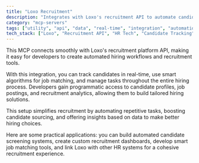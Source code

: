 ```yaml
---
title: "Loxo Recruitment"
description: "Integrates with Loxo's recruitment API to automate candidate tracking, job matching, and hiring task management."
category: "mcp-servers"
tags: ["utility", "api", "data", "real-time", "integration", "automation", "hiring", "recruitment"]
tech_stack: ["Loxo", "Recruitment API", "HR Tech", "Candidate Tracking", "Job Matching", "AI"]
---
```


This MCP connects smoothly with Loxo's recruitment platform API, making it easy for developers to create automated hiring workflows and recruitment tools.

With this integration, you can track candidates in real-time, use smart algorithms for job matching, and manage tasks throughout the entire hiring process. Developers gain programmatic access to candidate profiles, job postings, and recruitment analytics, allowing them to build tailored hiring solutions.

This setup simplifies recruitment by automating repetitive tasks, boosting candidate sourcing, and offering insights based on data to make better hiring choices.

Here are some practical applications: you can build automated candidate screening systems, create custom recruitment dashboards, develop smart job matching tools, and link Loxo with other HR systems for a cohesive recruitment experience.